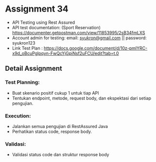 # Assignment 34 
* API Testing using Rest Assured
* API test documentation: (Sport Reservation) https://documenter.getpostman.com/view/11853995/2sB34fmLXS
* Account admin for testing: email: syukron@gmail.com || password: syukron123
* Link Test Plan : https://docs.google.com/document/d/10z-pmIYRC-x9d_oBcuPglpqyn-FwQcYjGpiNsf2uFCU/edit?tab=t.0

## Detail Assignment
### Test Planning:
* Buat skenario positif cukup 1 untuk tiap API
* Tentukan endpoint, metode, request body, dan ekspektasi dari setiap pengujian.
### Execution:
* Jalankan semua pengujian di RestAssured Java
* Perhatikan status code, response body.
### Validasi:
* Validasi status code dan struktur response body





